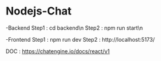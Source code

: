 # Nodejs-Chat

-Backend
Step1 : cd backend\n
Step2 : npm run start\n

-Frontend
Step1 : npm run dev
Step2 : http://localhost:5173/

DOC : https://chatengine.io/docs/react/v1
